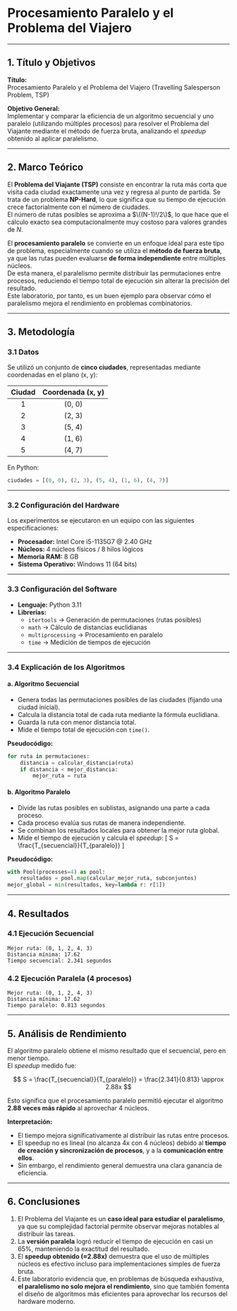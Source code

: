# Procesamiento Paralelo y el Problema del Viajero
---

## 1. Título y Objetivos

**Título:**  
Procesamiento Paralelo y el Problema del Viajero (Travelling Salesperson Problem, TSP)

**Objetivo General:**  
Implementar y comparar la eficiencia de un algoritmo secuencial y uno paralelo (utilizando múltiples procesos) para resolver el Problema del Viajante mediante el método de fuerza bruta, analizando el *speedup* obtenido al aplicar paralelismo.

---

## 2. Marco Teórico

El **Problema del Viajante (TSP)** consiste en encontrar la ruta más corta que visita cada ciudad exactamente una vez y regresa al punto de partida. Se trata de un problema **NP-Hard**, lo que significa que su tiempo de ejecución crece factorialmente con el número de ciudades.  
El número de rutas posibles se aproxima a $\((N-1)!/2\)$, lo que hace que el cálculo exacto sea computacionalmente muy costoso para valores grandes de *N*.

El **procesamiento paralelo** se convierte en un enfoque ideal para este tipo de problema, especialmente cuando se utiliza el **método de fuerza bruta**, ya que las rutas pueden evaluarse **de forma independiente** entre múltiples núcleos.  
De esta manera, el paralelismo permite distribuir las permutaciones entre procesos, reduciendo el tiempo total de ejecución sin alterar la precisión del resultado.  
Este laboratorio, por tanto, es un buen ejemplo para observar cómo el paralelismo mejora el rendimiento en problemas combinatorios.

---

## 3. Metodología

### 3.1 Datos
Se utilizó un conjunto de **cinco ciudades**, representadas mediante coordenadas en el plano (x, y):

| Ciudad | Coordenada (x, y) |
|:-------:|:----------------:|
| 1 | (0, 0) |
| 2 | (2, 3) |
| 3 | (5, 4) |
| 4 | (1, 6) |
| 5 | (4, 7) |

En Python:
```python
ciudades = [(0, 0), (2, 3), (5, 4), (1, 6), (4, 7)]
```

---

### 3.2 Configuración del Hardware
Los experimentos se ejecutaron en un equipo con las siguientes especificaciones:

- **Procesador:** Intel Core i5-1135G7 @ 2.40 GHz  
- **Núcleos:** 4 núcleos físicos / 8 hilos lógicos  
- **Memoria RAM:** 8 GB  
- **Sistema Operativo:** Windows 11 (64 bits)

---

### 3.3 Configuración del Software

- **Lenguaje:** Python 3.11  
- **Librerías:**
  - `itertools` → Generación de permutaciones (rutas posibles)  
  - `math` → Cálculo de distancias euclidianas  
  - `multiprocessing` → Procesamiento en paralelo  
  - `time` → Medición de tiempos de ejecución  

---

### 3.4 Explicación de los Algoritmos

#### a. Algoritmo Secuencial
- Genera todas las permutaciones posibles de las ciudades (fijando una ciudad inicial).
- Calcula la distancia total de cada ruta mediante la fórmula euclidiana.
- Guarda la ruta con menor distancia total.
- Mide el tiempo total de ejecución con `time()`.

**Pseudocódigo:**
```python
for ruta in permutaciones:
    distancia = calcular_distancia(ruta)
    if distancia < mejor_distancia:
        mejor_ruta = ruta
```

#### b. Algoritmo Paralelo
- Divide las rutas posibles en sublistas, asignando una parte a cada proceso.
- Cada proceso evalúa sus rutas de manera independiente.
- Se combinan los resultados locales para obtener la mejor ruta global.
- Mide el tiempo de ejecución y calcula el *speedup*:
  \[
  S = \frac{T_{secuencial}}{T_{paralelo}}
  \]

**Pseudocódigo:**
```python
with Pool(processes=4) as pool:
    resultados = pool.map(calcular_mejor_ruta, subconjuntos)
mejor_global = min(resultados, key=lambda r: r[1])
```

---

## 4. Resultados

### 4.1 Ejecución Secuencial
```
Mejor ruta: (0, 1, 2, 4, 3)
Distancia mínima: 17.62
Tiempo secuencial: 2.341 segundos
```

### 4.2 Ejecución Paralela (4 procesos)
```
Mejor ruta: (0, 1, 2, 4, 3)
Distancia mínima: 17.62
Tiempo paralelo: 0.813 segundos
```

---

## 5. Análisis de Rendimiento

El algoritmo paralelo obtiene el mismo resultado que el secuencial, pero en menor tiempo.  
El *speedup* medido fue:

$$ S = \frac{T_{secuencial}}{T_{paralelo}} = \frac{2.341}{0.813} \approx 2.88x $$


Esto significa que el procesamiento paralelo permitió ejecutar el algoritmo **2.88 veces más rápido** al aprovechar 4 núcleos.

**Interpretación:**
- El tiempo mejora significativamente al distribuir las rutas entre procesos.
- El speedup no es lineal (no alcanza 4x con 4 núcleos) debido al **tiempo de creación y sincronización de procesos**, y a la **comunicación entre ellos**.
- Sin embargo, el rendimiento general demuestra una clara ganancia de eficiencia.

---

## 6. Conclusiones

1. El Problema del Viajante es un **caso ideal para estudiar el paralelismo**, ya que su complejidad factorial permite observar mejoras notables al distribuir las tareas.
2. La **versión paralela** logró reducir el tiempo de ejecución en casi un 65%, manteniendo la exactitud del resultado.
3. El **speedup obtenido (≈2.88x)** demuestra que el uso de múltiples núcleos es efectivo incluso para implementaciones simples de fuerza bruta.
4. Este laboratorio evidencia que, en problemas de búsqueda exhaustiva, **el paralelismo no solo mejora el rendimiento**, sino que también fomenta el diseño de algoritmos más eficientes para aprovechar los recursos del hardware moderno.
